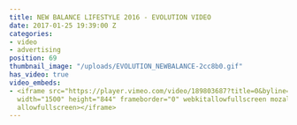 ```yaml
---
title: NEW BALANCE LIFESTYLE 2016 - EVOLUTION VIDEO
date: 2017-01-25 19:39:00 Z
categories:
- video
- advertising
position: 69
thumbnail_image: "/uploads/EVOLUTION_NEWBALANCE-2cc8b0.gif"
has_video: true
video_embeds:
- <iframe src="https://player.vimeo.com/video/189803687?title=0&byline=0&portrait=0"
  width="1500" height="844" frameborder="0" webkitallowfullscreen mozallowfullscreen
  allowfullscreen></iframe>
---
```


